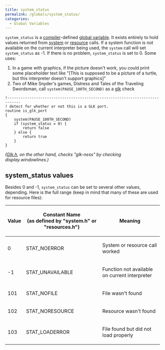 ```yaml
---
title: system_status
permalink: /globals/system_status/
categories: 
  - Global Variables
---
```


`system_status` is a [compiler](Hugo_Compiler)-defined
[global variable](globals). It exists entirely to hold values
returned from [system](system) or
[resource](resources) calls. If a system function is not
available on the current interpreter being used, the `system` call will
set `system_status` as -1. If there is no problem, `system_status` is
set to 0. Some uses:

1.  In a game with graphics, if the picture doesn't work, you could
    print some placeholder text like "\[This is supposed to be a picture
    of a turtle, but this interpreter doesn't support graphics\]"
2.  Two of Mike Snyder's games, Distress and Tales of the Traveling
    Swordsman, call `system(PAUSE_100TH_SECOND)` as a
    [glk](glk) check

<!-- -->

    !----------------------------------------------------------------------------
    ! detect for whether or not this is a GLK port.
    routine is_glk_port
    {
        system(PAUSE_100TH_SECOND)
        if (system_status = 0) {
            return false
        } else {
            return true
        }
    }

*([Glk.h](Glk.h), on the other hand, checks "glk-ness" by
checking display.windowlines.)*

## system_status values

Besides 0 and -1, `system_status` can be set to several other values,
depending. Here is the full range (keep in mind that many of these are
used for resource files):

<table>
<thead>
<tr class="header">
<th><p>Value</p></th>
<th><p>Constant Name<br />
(as defined by "system.h" or "resources.h")</p></th>
<th><p>Meaning</p></th>
</tr>
</thead>
<tbody>
<tr class="odd">
<td><p>0</p></td>
<td><p>STAT_NOERROR</p></td>
<td><p>System or resource call worked</p></td>
</tr>
<tr class="even">
<td><p>-1</p></td>
<td><p>STAT_UNAVAILABLE</p></td>
<td><p>Function not available on current interpreter</p></td>
</tr>
<tr class="odd">
<td><p>101</p></td>
<td><p>STAT_NOFILE</p></td>
<td><p>File wasn't found</p></td>
</tr>
<tr class="even">
<td><p>102</p></td>
<td><p>STAT_NORESOURCE</p></td>
<td><p>Resource wasn't found</p></td>
</tr>
<tr class="odd">
<td><p>103</p></td>
<td><p>STAT_LOADERROR</p></td>
<td><p>File found but did not load properly</p></td>
</tr>
</tbody>
</table>

